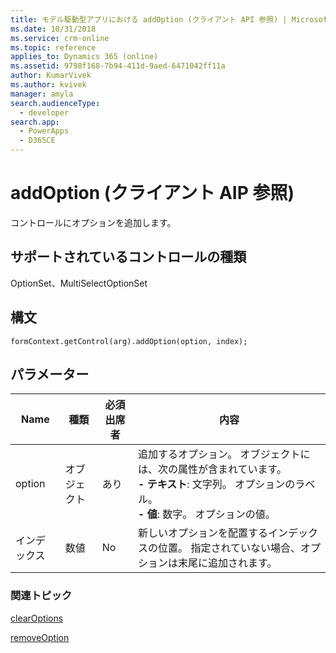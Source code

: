 ```yaml
---
title: モデル駆動型アプリにおける addOption (クライアント API 参照) | Microsoft Docs
ms.date: 10/31/2018
ms.service: crm-online
ms.topic: reference
applies_to: Dynamics 365 (online)
ms.assetid: 9798f168-7b94-411d-9aed-6471042ff11a
author: KumarVivek
ms.author: kvivek
manager: amyla
search.audienceType:
  - developer
search.app:
  - PowerApps
  - D365CE
---
```

# <a name="addoption-client-api-reference"></a>addOption (クライアント AIP 参照)



コントロールにオプションを追加します。 

## <a name="control-types-supported"></a>サポートされているコントロールの種類

OptionSet、MultiSelectOptionSet

## <a name="syntax"></a>構文

`formContext.getControl(arg).addOption(option, index);`

## <a name="parameters"></a>パラメーター

|Name | 種類​​ | 必須出席者 | 内容|
|--|--|--|--|
|option |オブジェクト |あり|追加するオプション。 オブジェクトには、次の属性が含まれています。<br/>**- テキスト**: 文字列。 オプションのラベル。<br/>**- 値**: 数字。 オプションの値。|
|インデックス |数値 |No|新しいオプションを配置するインデックスの位置。 指定されていない場合、オプションは末尾に追加されます。|

### <a name="related-topics"></a>関連トピック

[clearOptions](clearOptions.md)

[removeOption](removeOption.md)